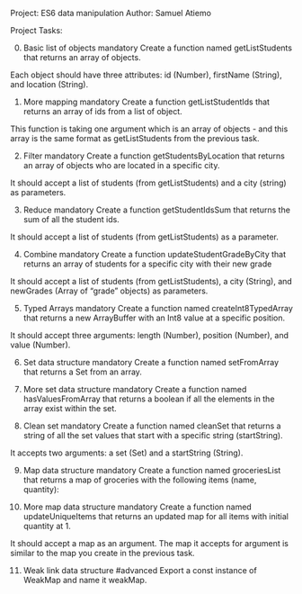 Project: ES6 data manipulation
Author: Samuel Atiemo

Project Tasks:

0. Basic list of objects
mandatory
Create a function named getListStudents that returns an array of objects.

Each object should have three attributes: id (Number), firstName (String), and location (String).

1. More mapping
mandatory
Create a function getListStudentIds that returns an array of ids from a list of object.

This function is taking one argument which is an array of objects - and this array is the same format as getListStudents from the previous task.

2. Filter
mandatory
Create a function getStudentsByLocation that returns an array of objects who are located in a specific city.

It should accept a list of students (from getListStudents) and a city (string) as parameters.

3. Reduce
mandatory
Create a function getStudentIdsSum that returns the sum of all the student ids.

It should accept a list of students (from getListStudents) as a parameter.

4. Combine
mandatory
Create a function updateStudentGradeByCity that returns an array of students for a specific city with their new grade

It should accept a list of students (from getListStudents), a city (String), and newGrades (Array of “grade” objects) as parameters.

5. Typed Arrays
mandatory
Create a function named createInt8TypedArray that returns a new ArrayBuffer with an Int8 value at a specific position.

It should accept three arguments: length (Number), position (Number), and value (Number).

6. Set data structure
mandatory
Create a function named setFromArray that returns a Set from an array.

7. More set data structure
mandatory
Create a function named hasValuesFromArray that returns a boolean if all the elements in the array exist within the set.

8. Clean set
mandatory
Create a function named cleanSet that returns a string of all the set values that start with a specific string (startString).

It accepts two arguments: a set (Set) and a startString (String).

9. Map data structure
mandatory
Create a function named groceriesList that returns a map of groceries with the following items (name, quantity):

10. More map data structure
mandatory
Create a function named updateUniqueItems that returns an updated map for all items with initial quantity at 1.

It should accept a map as an argument. The map it accepts for argument is similar to the map you create in the previous task.

11. Weak link data structure
#advanced
Export a const instance of WeakMap and name it weakMap.
